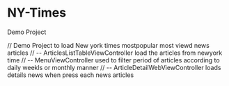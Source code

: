# NY-Times
Demo Project 

// Demo Project to load New york times mostpopular most viewd news articles 
// -- ArticlesListTableViewController load the articles from newyork time
// -- MenuViewController used to filter period of articles according to daily weekls or monthly manner 
// -- ArticleDetailWebViewController loads details news when press each news articles
